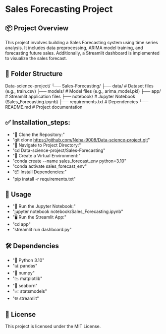 # Sales Forecasting Project

## 📦 Project Overview  
This project involves building a Sales Forecasting system using time series analysis. It includes data preprocessing, ARIMA model training, and forecasting future sales. Additionally, a Streamlit dashboard is implemented to visualize the sales forecast.


## 📁 Folder Structure

Data-science-project/
└── Sales-Forecasting/
├── data/ # Dataset files (e.g., train.csv)
├── models/ # Model files (e.g., arima_model.pkl)
├── app/ # Streamlit application files
├── notebook/ # Jupyter Notebook (Sales_Forecasting.ipynb)
├── requirements.txt # Dependencies
└── README.md # Project documentation

## ✅ Installation_steps:
  - "🔽 Clone the Repository:"
  - "git clone https://github.com/Neha-9008/Data-science-project.git"
  - "📂 Navigate to Project Directory:"
  - "cd Data-science-project/Sales-Forecasting"
  - "🐍 Create a Virtual Environment:"
  - "conda create --name sales_forecast_env python=3.10"
  - "conda activate sales_forecast_env"
  - "📦 Install Dependencies:"
  - "pip install -r requirements.txt"

## 🚀 Usage
  - "📓 Run the Jupyter Notebook:"
  - "jupyter notebook notebook/Sales_Forecasting.ipynb"
  - "🖥️ Run the Streamlit App:"
  - "cd app"
  - "streamlit run dashboard.py"

## 🛠️ Dependencies
  - "🐍 Python 3.10"
  - "📊 pandas"
  - "🔢 numpy"
  - "📉 matplotlib"
  - "🎨 seaborn"
  - "📈 statsmodels"
  - "🌐 streamlit"

## 📜 License
This project is licensed under the MIT License.
